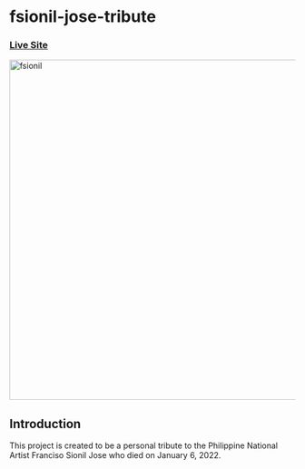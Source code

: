 # fsionil-jose-tribute

### [Live Site](https://fsionil-jose-tribute.netlify.app)

<a href="https://ibb.co/Fn9kXjB"><img src="https://i.ibb.co/png6Q93/fsionil.jpg" alt="fsionil" border="0" width="900px" height="600px"/></a>

## Introduction
This project is created to be a personal tribute to the Philippine National Artist Franciso Sionil Jose who died on January 6, 2022. 
